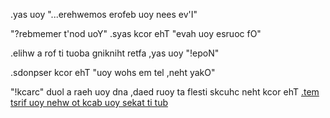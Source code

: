 .yas uoy "...erehwemos erofeb uoy nees ev'I"

"?rebmemer t'nod uoY" .syas kcor ehT "evah uoy esruoc fO"

.elihw a rof ti tuoba gnikniht retfa ,yas uoy "!epoN"

.sdonpser kcor ehT "uoy wohs em tel ,neht yakO"

"!kcarc" duol a raeh uoy dna ,daed ruoy ta flesti skcuhc neht kcor ehT
[.tem tsrif uoy nehw ot kcab uoy sekat ti tub](mirror.md)